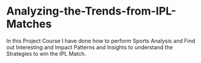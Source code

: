 # Analyzing-the-Trends-from-IPL-Matches
In this Project Course I have done how to perform Sports Analysis and Find out Interesting and Impact Patterns and Insights to understand the Strategies to win the IPL Match.
